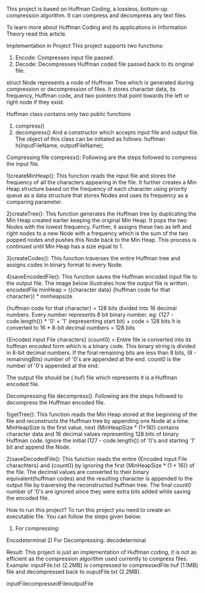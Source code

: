 This project is based on Huffman Coding, a lossless, bottom-up compression algorithm. It can compress and decompress any text files.

To learn more about Huffman Coding and its applications in Information Theory read this article.

Implementation in Project
This project supports two functions:
1) Encode: Compresses input file passed.
2) Decode: Decompresses Huffman coded file passed back to its original file.

struct Node represents a node of Huffman Tree which is generated during compression or decompression of files. It stores character data, its frequency, Huffman code, and two pointers that point towards the left or right node if they exist.

Huffman class contains only two public functions
1) compress()
2) decompress()
And a constructor which accepts input file and output file. The object of this class can be initiated as follows: huffman h(inputFileName, outputFileName);

Compressing file compress(): Following are the steps followed to compress the input file.

1)createMinHeap(): This function reads the input file and stores the frequency of all the characters appearing in the file. It further creates a Min Heap structure based on the frequency of each character using priority queue as a data structure that stores Nodes and uses its frequency as a comparing parameter.

2)createTree(): This function generates the Huffman tree by duplicating the Min Heap created earlier keeping the original Min Heap. It pops the two Nodes with the lowest frequency. Further, it assigns these two as left and right nodes to a new Node with a frequency which is the sum of the two popped nodes and pushes this Node back to the Min Heap. This process is continued until Min Heap has a size equal to 1.

3)createCodes(): This function traverses the entire Huffman tree and assigns codes in binary format to every Node.

4)saveEncodedFile(): This function saves the Huffman encoded input file to the output file. The image below illustrates how the output file is written.
encodedFile
minHeap = ({character data} {huffman code for that character}) * minheapsize

{huffman code for that character} = 128 bits divided into 16 decimal numbers. Every number represents 8 bit binary number.
eg: {127 - code.length()} * '0' + '1' (representing start bit) + code = 128 bits
It is converted to 16 * 8-bit decimal numbers = 128 bits

{Encoded input File characters} {count0} = Entire file is converted into its huffman encoded form which is a binary code. This binary string is divided in 8-bit decimal numbers. If the final remaining bits are less than 8 bits, (8 - remainingBits) number of '0's are appended at the end. count0 is the number of '0's appended at the end.

The output file should be (.huf) file which represents it is a Huffman encoded file.

Decompressing file decompress(): Following are the steps followed to decompress the Huffman encoded file.

1)getTree(): This function reads the Min Heap stored at the beginning of the file and reconstructs the Huffman tree by appending one Node at a time. MinHeapSize is the first value, next {MinHeapSize * (1+16)} contains character data and 16 decimal values representing 128 bits of binary Huffman code. Ignore the initial (127 - code.length()) of '0's and starting '1' bit and append the Node.

2)saveDecodedFile(): This function reads the entire {Encoded input File charachters} and {count0} by ignoring the first {MinHeapSize * (1 + 16)} of the file. The decimal values are converted to their binary equivalent(huffman codes) and the resulting character is appended to the output file by traversing the reconstructed huffman tree. The final count0 number of '0's are ignored since they were extra bits added while saving the encoded file.

How to run this project?
To run this project you need to create an executable file. You can follow the steps given below:
1) For compressing:

Encodeterminal
2) For Decompressing:
decodeterminal

Result: This project is just an implementation of Huffman coding, it is not as efficient as the compression algorithm used currently to compress files.
Example: inputFile.txt (2.2MB) is compressed to compressedFile.huf (1.1MB) file and decompressed back to ouputFile.txt (2.2MB).

inputFilecompressedFileoutputFile

